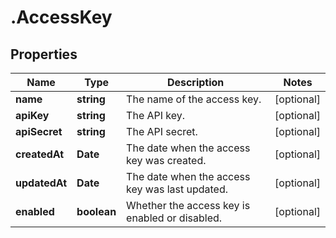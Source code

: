 # .AccessKey

## Properties

Name | Type | Description | Notes
------------ | ------------- | ------------- | -------------
**name** | **string** | The name of the access key. | [optional] 
**apiKey** | **string** | The API key. | [optional] 
**apiSecret** | **string** | The API secret. | [optional] 
**createdAt** | **Date** | The date when the access key was created. | [optional] 
**updatedAt** | **Date** | The date when the access key was last updated. | [optional] 
**enabled** | **boolean** | Whether the access key is enabled or disabled. | [optional] 


